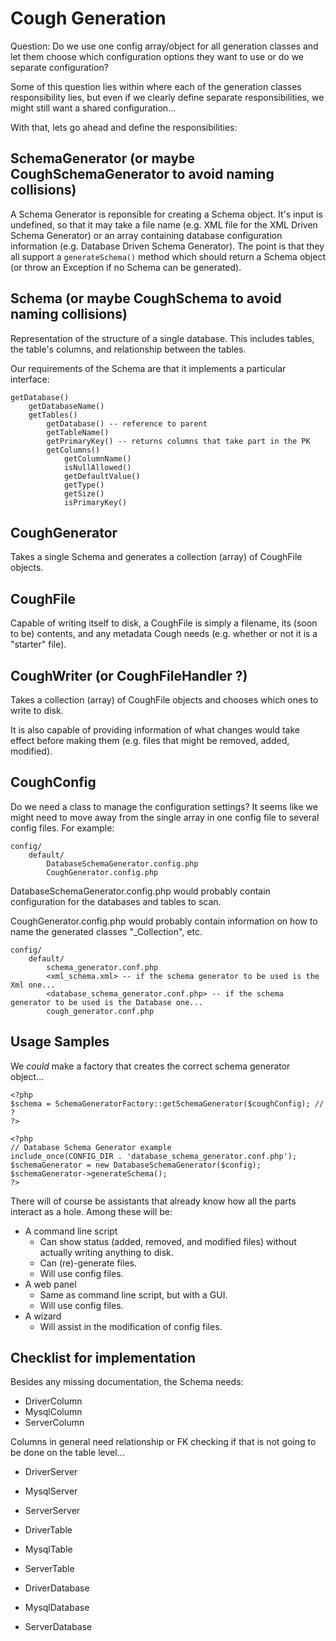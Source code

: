 Cough Generation
================

Question: Do we use one config array/object for all generation classes and let them choose which configuration options they want to use or do we separate configuration?

Some of this question lies within where each of the generation classes responsibility lies, but even if we clearly define separate responsibilities, we might still want a shared configuration...

With that, lets go ahead and define the responsibilities:

SchemaGenerator (or maybe CoughSchemaGenerator to avoid naming collisions)
---------------

A Schema Generator is reponsible for creating a Schema object. It's input is undefined, so that it may take a file name (e.g. XML file for the XML Driven Schema Generator) or an array containing database configuration information (e.g. Database Driven Schema Generator). The point is that they all support a `generateSchema()` method which should return a Schema object (or throw an Exception if no Schema can be generated).

Schema (or maybe CoughSchema to avoid naming collisions)
------

Representation of the structure of a single database. This includes tables, the table's columns, and relationship between the tables.

Our requirements of the Schema are that it implements a particular interface:

	getDatabase()
		getDatabaseName()
		getTables()
			getDatabase() -- reference to parent
			getTableName()
			getPrimaryKey() -- returns columns that take part in the PK
			getColumns()
				getColumnName()
				isNullAllowed()
				getDefaultValue()
				getType()
				getSize()
				isPrimaryKey()

CoughGenerator
--------------

Takes a single Schema and generates a collection (array) of CoughFile objects.

CoughFile
---------

Capable of writing itself to disk, a CoughFile is simply a filename, its (soon to be) contents, and any metadata Cough needs (e.g. whether or not it is a "starter" file).

CoughWriter (or CoughFileHandler ?)
-----------

Takes a collection (array) of CoughFile objects and chooses which ones to write to disk.

It is also capable of providing information of what changes would take effect before making them (e.g. files that might be removed, added, modified).

CoughConfig
-----------

Do we need a class to manage the configuration settings? It seems like we might need to move away from the single array in one config file to several config files. For example:

	config/
		default/
			DatabaseSchemaGenerator.config.php
			CoughGenerator.config.php

DatabaseSchemaGenerator.config.php would probably contain configuration for the databases and tables to scan.

CoughGenerator.config.php would probably contain information on how to name the generated classes "_Collection", etc.

	config/
		default/
			schema_generator.conf.php
			<xml_schema.xml> -- if the schema generator to be used is the Xml one...
			<database_schema_generator.conf.php> -- if the schema generator to be used is the Database one...
			cough_generator.conf.php



Usage Samples
-------------

We *could* make a factory that creates the correct schema generator object...

	<?php
	$schema = SchemaGeneratorFactory::getSchemaGenerator($coughConfig); // ?
	?>

	<?php
	// Database Schema Generator example
	include_once(CONFIG_DIR . 'database_schema_generator.conf.php');
	$schemaGenerator = new DatabaseSchemaGenerator($config);
	$schemaGenerator->generateSchema();
	?>


There will of course be assistants that already know how all the parts interact as a hole. Among these will be:

* A command line script
	* Can show status (added, removed, and modified files) without actually writing anything to disk.
	* Can (re)-generate files.
	* Will use config files.
* A web panel
	* Same as command line script, but with a GUI.
	* Will use config files.
* A wizard
	* Will assist in the modification of config files.






Checklist for implementation
----------------------------

Besides any missing documentation, the Schema needs:

* DriverColumn
* MysqlColumn
* ServerColumn

Columns in general need relationship or FK checking if that is not going to be done on the table level...

* DriverServer
* MysqlServer
* ServerServer

* DriverTable
* MysqlTable
* ServerTable

* DriverDatabase
* MysqlDatabase
* ServerDatabase



